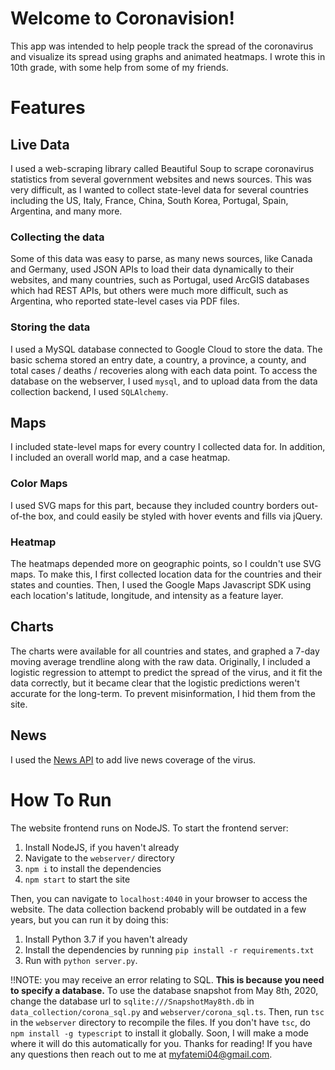 # Welcome to Coronavision!
This app was intended to help people track the spread of the coronavirus and visualize its spread using graphs and animated heatmaps. I wrote this in 10th grade, with some help from some of my friends.

# Features

## Live Data
I used a web-scraping library called Beautiful Soup to scrape coronavirus statistics from several government websites and news sources. This was very difficult, as I wanted to collect state-level data for several countries including the US, Italy, France, China, South Korea, Portugal, Spain, Argentina, and many more.
### Collecting the data
Some of this data was easy to parse, as many news sources, like Canada and Germany, used JSON APIs to load their data dynamically to their websites, and many countries, such as Portugal, used ArcGIS databases which had REST APIs, but others were much more difficult, such as Argentina, who reported state-level cases via PDF files.
### Storing the data
I used a MySQL database connected to Google Cloud to store the data. The basic schema stored an entry date, a country, a province, a county, and total cases / deaths / recoveries along with each data point. To access the database on the webserver, I used `mysql`, and to upload data from the data collection backend, I used `SQLAlchemy`.
## Maps
I included state-level maps for every country I collected data for. In addition, I included an overall world map, and a case heatmap.
### Color Maps
I used SVG maps for this part, because they included country borders out-of-the box, and could easily be styled with hover events and fills via jQuery.
### Heatmap
The heatmaps depended more on geographic points, so I couldn't use SVG maps. To make this, I first collected location data for the countries and their states and counties. Then, I used the Google Maps Javascript SDK using each location's latitude, longitude, and intensity as a feature layer. 
## Charts
The charts were available for all countries and states, and graphed a 7-day moving average trendline along with the raw data. Originally, I included a logistic regression to attempt to predict the spread of the virus, and it fit the data correctly, but it became clear that the logistic predictions weren't accurate for the long-term. To prevent misinformation, I hid them from the site.
## News
I used the [News API](newsapi.org) to add live news coverage of the virus.
# How To Run
The website frontend runs on NodeJS. To start the frontend server:
1. Install NodeJS, if you haven't already
2. Navigate to the `webserver/` directory
3. `npm i` to install the dependencies
4. `npm start` to start the site

Then, you can navigate to `localhost:4040` in your browser to access the website.
The data collection backend probably will be outdated in a few years, but you can run it by doing this:
1. Install Python 3.7 if you haven't already
2. Install the dependencies by running `pip install -r requirements.txt`
3. Run with `python server.py`.

!!NOTE: you may receive an error relating to SQL. **This is because you need to specify a database.** To use the database snapshot from May 8th, 2020, change the database url to `sqlite:///SnapshotMay8th.db` in `data_collection/corona_sql.py` and  `webserver/corona_sql.ts`. Then, run `tsc` in the `webserver` directory to recompile the files. If you don't have `tsc`, do `npm install -g typescript` to install it globally.
Soon, I will make a mode where it will do this automatically for you.
Thanks for reading!
If you have any questions then reach out to me at myfatemi04@gmail.com.
